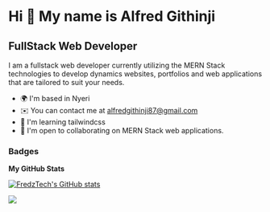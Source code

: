 Hi 👋 My name is Alfred Githinji
================================

FullStack Web Developer
------------------------

I am a fullstack web developer currently utilizing the MERN Stack technologies to develop dynamics websites, portfolios and web applications that are tailored to suit your needs.

* 🌍  I'm based in Nyeri
* ✉️  You can contact me at [alfredgithinji87@gmail.com](mailto:alfredgithinji87@gmail.com)
* 🧠  I'm learning tailwindcss
* 🤝  I'm open to collaborating on MERN Stack web applications.

### Badges

<b>My GitHub Stats</b>

<a href="http://www.github.com/FredzTech"><img src="https://github-readme-stats.vercel.app/api?username=FredzTech&show_icons=true&hide=&count_private=true&title_color=0891b2&text_color=ffffff&icon_color=0891b2&bg_color=0f172a&hide_border=true&show_icons=true" alt="FredzTech's GitHub stats" /></a>

<a href="http://www.github.com/FredzTech"><img src="https://github-readme-streak-stats.herokuapp.com/?user=FredzTech&stroke=ffffff&background=0f172a&ring=0891b2&fire=0891b2&currStreakNum=ffffff&currStreakLabel=0891b2&sideNums=ffffff&sideLabels=ffffff&dates=ffffff&hide_border=true" /></a>

